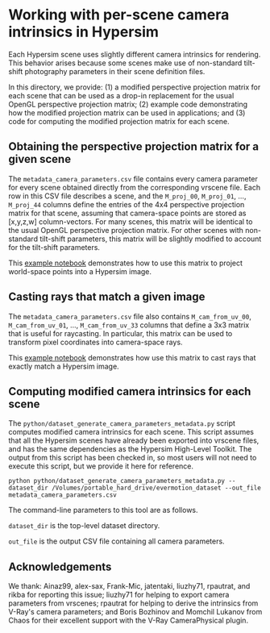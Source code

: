 # Working with per-scene camera intrinsics in Hypersim

Each Hypersim scene uses slightly different camera intrinsics for rendering. This behavior arises because some scenes make use of non-standard tilt-shift photography parameters in their scene definition files.

In this directory, we provide: (1) a modified perspective projection matrix for each scene that can be used as a drop-in replacement for the usual OpenGL perspective projection matrix; (2) example code demonstrating how the modified projection matrix can be used in applications; and (3) code for computing the modified projection matrix for each scene.

## Obtaining the perspective projection matrix for a given scene

The `metadata_camera_parameters.csv` file contains every camera parameter for every scene obtained directly from the corresponding vrscene file. Each row in this CSV file describes a scene, and the `M_proj_00`, `M_proj_01`, ..., `M_proj_44` columns define the entries of the 4x4 perspective projection matrix for that scene, assuming that camera-space points are stored as [x,y,z,w] column-vectors. For many scenes, this matrix will be identical to the usual OpenGL perspective projection matrix. For other scenes with non-standard tilt-shift parameters, this matrix will be slightly modified to account for the tilt-shift parameters.

This [example notebook](jupyter/00_projecting_points_into_hypersim_images.ipynb) demonstrates how to use this matrix to project world-space points into a Hypersim image.

## Casting rays that match a given image

The `metadata_camera_parameters.csv` file also contains `M_cam_from_uv_00`, `M_cam_from_uv_01`, ..., `M_cam_from_uv_33` columns that define a 3x3 matrix that is useful for raycasting. In particular, this matrix can be used to transform pixel coordinates into camera-space rays.

This [example notebook](jupyter/01_casting_rays_that_match_hypersim_images.ipynb) demonstrates how use this matrix to cast rays that exactly match a Hypersim image.

## Computing modified camera intrinsics for each scene

The `python/dataset_generate_camera_parameters_metadata.py` script computes modified camera intrinsics for each scene. This script assumes that all the Hypersim scenes have already been exported into vrscene files, and has the same dependencies as the Hypersim High-Level Toolkit. The output from this script has been checked in, so most users will not need to execute this script, but we provide it here for reference.

```
python python/dataset_generate_camera_parameters_metadata.py --dataset_dir /Volumes/portable_hard_drive/evermotion_dataset --out_file metadata_camera_parameters.csv
```

The command-line parameters to this tool are as follows.

`dataset_dir` is the top-level dataset directory.

`out_file` is the output CSV file containing all camera parameters.

## Acknowledgements

We thank: Ainaz99, alex-sax, Frank-Mic, jatentaki, liuzhy71, rpautrat, and rikba for reporting this issue; liuzhy71 for helping to export camera parameters from vrscenes; rpautrat for helping to derive the intrinsics from V-Ray's camera parameters; and Boris Bozhinov and Momchil Lukanov from Chaos for their excellent support with the V-Ray CameraPhysical plugin.

